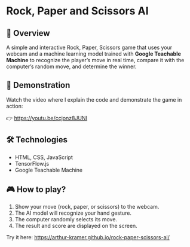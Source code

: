# Rock, Paper and Scissors AI 

## 📌 Overview

A simple and interactive Rock, Paper, Scissors game that uses your webcam and a machine learning model trained with **Google Teachable Machine** to recognize the player’s move in real time, compare it with the computer’s random move, and determine the winner.

## 🎥 Demonstration

Watch the video where I explain the code and demonstrate the game in action:

👉 https://youtu.be/ccjonz8JUNI

## 🛠️ Technologies

- HTML, CSS, JavaScript
- TensorFlow.js
- Google Teachable Machine

## 🎮 How to play?

1. Show your move (rock, paper, or scissors) to the webcam.
2. The AI model will recognize your hand gesture.
3. The computer randomly selects its move.
4. The result and score are displayed on the screen.

Try it here: https://arthur-kramer.github.io/rock-paper-scissors-ai/
